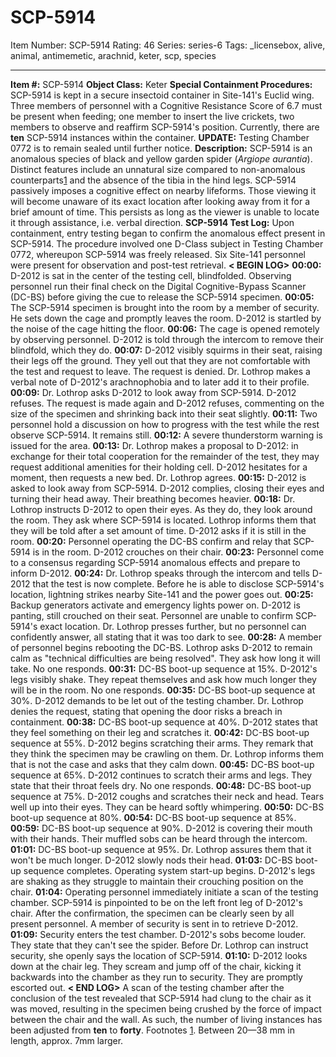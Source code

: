 # SCP-5914
Item Number: SCP-5914
Rating: 46
Series: series-6
Tags: _licensebox, alive, animal, antimemetic, arachnid, keter, scp, species

---

**Item #:** SCP-5914
**Object Class:** Keter
**Special Containment Procedures:** SCP-5914 is kept in a secure insectoid container in Site-141's Euclid wing. Three members of personnel with a Cognitive Resistance Score of 6.7 must be present when feeding; one member to insert the live crickets, two members to observe and reaffirm SCP-5914's position. Currently, there are **ten** SCP-5914 instances within the container.
**UPDATE:** Testing Chamber 0772 is to remain sealed until further notice.
**Description:** SCP-5914 is an anomalous species of black and yellow garden spider (_Argiope aurantia_). Distinct features include an unnatural size compared to non-anomalous counterparts[1](javascript:;) and the absence of the tibia in the hind legs.
SCP-5914 passively imposes a cognitive effect on nearby lifeforms. Those viewing it will become unaware of its exact location after looking away from it for a brief amount of time. This persists as long as the viewer is unable to locate it through assistance, i.e. verbal direction.
**SCP-5914 Test Log:** Upon containment, entry testing began to confirm the anomalous effect present in SCP-5914. The procedure involved one D-Class subject in Testing Chamber 0772, whereupon SCP-5914 was freely released. Six Site-141 personnel were present for observation and post-test retrieval.
**< BEGIN LOG>**
**00:00:** D-2012 is sat in the center of the testing cell, blindfolded. Observing personnel run their final check on the Digital Cognitive-Bypass Scanner (DC-BS) before giving the cue to release the SCP-5914 specimen.
**00:05:** The SCP-5914 specimen is brought into the room by a member of security. He sets down the cage and promptly leaves the room. D-2012 is startled by the noise of the cage hitting the floor.
**00:06:** The cage is opened remotely by observing personnel. D-2012 is told through the intercom to remove their blindfold, which they do.
**00:07:** D-2012 visibly squirms in their seat, raising their legs off the ground. They yell out that they are not comfortable with the test and request to leave. The request is denied. Dr. Lothrop makes a verbal note of D-2012's arachnophobia and to later add it to their profile.
**00:09:** Dr. Lothrop asks D-2012 to look away from SCP-5914. D-2012 refuses. The request is made again and D-2012 refuses, commenting on the size of the specimen and shrinking back into their seat slightly.
**00:11:** Two personnel hold a discussion on how to progress with the test while the rest observe SCP-5914. It remains still.
**00:12:** A severe thunderstorm warning is issued for the area.
**00:13:** Dr. Lothrop makes a proposal to D-2012: in exchange for their total cooperation for the remainder of the test, they may request additional amenities for their holding cell. D-2012 hesitates for a moment, then requests a new bed. Dr. Lothrop agrees.
**00:15:** D-2012 is asked to look away from SCP-5914. D-2012 complies, closing their eyes and turning their head away. Their breathing becomes heavier.
**00:18:** Dr. Lothrop instructs D-2012 to open their eyes. As they do, they look around the room. They ask where SCP-5914 is located. Lothrop informs them that they will be told after a set amount of time. D-2012 asks if it is still in the room.
**00:20:** Personnel operating the DC-BS confirm and relay that SCP-5914 is in the room. D-2012 crouches on their chair.
**00:23:** Personnel come to a consensus regarding SCP-5914 anomalous effects and prepare to inform D-2012.
**00:24:** Dr. Lothrop speaks through the intercom and tells D-2012 that the test is now complete. Before he is able to disclose SCP-5914's location, lightning strikes nearby Site-141 and the power goes out.
**00:25:** Backup generators activate and emergency lights power on. D-2012 is panting, still crouched on their seat. Personnel are unable to confirm SCP-5914's exact location. Dr. Lothrop presses further, but no personnel can confidently answer, all stating that it was too dark to see.
**00:28:** A member of personnel begins rebooting the DC-BS. Lothrop asks D-2012 to remain calm as "technical difficulties are being resolved". They ask how long it will take. No one responds.
**00:31:** DC-BS boot-up sequence at 15%. D-2012's legs visibly shake. They repeat themselves and ask how much longer they will be in the room. No one responds.
**00:35:** DC-BS boot-up sequence at 30%. D-2012 demands to be let out of the testing chamber. Dr. Lothrop denies the request, stating that opening the door risks a breach in containment.
**00:38:** DC-BS boot-up sequence at 40%. D-2012 states that they feel something on their leg and scratches it.
**00:42:** DC-BS boot-up sequence at 55%. D-2012 begins scratching their arms. They remark that they think the specimen may be crawling on them. Dr. Lothrop informs them that is not the case and asks that they calm down.
**00:45:** DC-BS boot-up sequence at 65%. D-2012 continues to scratch their arms and legs. They state that their throat feels dry. No one responds.
**00:48:** DC-BS boot-up sequence at 75%. D-2012 coughs and scratches their neck and head. Tears well up into their eyes. They can be heard softly whimpering.
**00:50:** DC-BS boot-up sequence at 80%.
**00:54:** DC-BS boot-up sequence at 85%.
**00:59:** DC-BS boot-up sequence at 90%. D-2012 is covering their mouth with their hands. Their muffled sobs can be heard through the intercom.
**01:01:** DC-BS boot-up sequence at 95%. Dr. Lothrop assures them that it won't be much longer. D-2012 slowly nods their head.
**01:03:** DC-BS boot-up sequence completes. Operating system start-up begins. D-2012's legs are shaking as they struggle to maintain their crouching position on the chair.
**01:04:** Operating personnel immediately initiate a scan of the testing chamber. SCP-5914 is pinpointed to be on the left front leg of D-2012's chair. After the confirmation, the specimen can be clearly seen by all present personnel. A member of security is sent in to retrieve D-2012.
**01:09:** Security enters the test chamber. D-2012's sobs become louder. They state that they can't see the spider. Before Dr. Lothrop can instruct security, she openly says the location of SCP-5914.
**01:10:** D-2012 looks down at the chair leg. They scream and jump off of the chair, kicking it backwards into the chamber as they run to security. They are promptly escorted out.
**< END LOG>**
A scan of the testing chamber after the conclusion of the test revealed that SCP-5914 had clung to the chair as it was moved, resulting in the specimen being crushed by the force of impact between the chair and the wall. As such, the number of living instances has been adjusted from **ten** to **forty**.
Footnotes
[1](javascript:;). Between 20—38 mm in length, approx. 7mm larger.